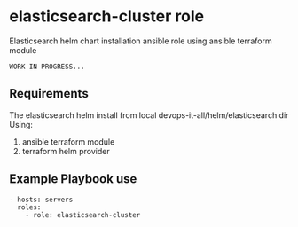 elasticsearch-cluster role
==========================

Elasticsearch helm chart installation ansible role using ansible terraform module

    WORK IN PROGRESS...

Requirements
------------

The elasticsearch helm install from local devops-it-all/helm/elasticsearch dir
Using: 
1) ansible terraform module
2) terraform helm provider

Example Playbook use
--------------------

    - hosts: servers
      roles:
        - role: elasticsearch-cluster

